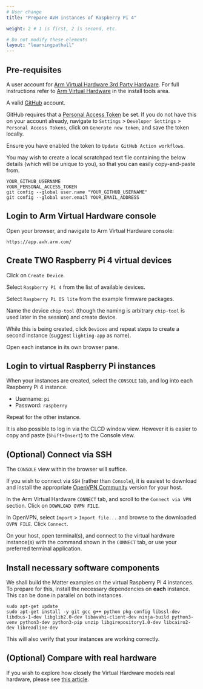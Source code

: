 ```yaml
---
# User change
title: "Prepare AVH instances of Raspberry Pi 4"

weight: 2 # 1 is first, 2 is second, etc.

# Do not modify these elements
layout: "learningpathall"
---
```

## Pre-requisites

A user account for [Arm Virtual Hardware 3rd Party Hardware](https://avh.arm.com/). For full instructions refer to [Arm Virtual Hardware](/install-tools/avh) in the install tools area.

A valid [GitHub](https://github.com) account.

GitHub requires that a [Personal Access Token](https://docs.github.com/en/authentication/keeping-your-account-and-data-secure/creating-a-personal-access-token) be set. If you do not have this on your account already, navigate to `Settings` > `Developer Settings` > `Personal Access Tokens`, click on `Generate new token`, and save the token locally.

Ensure you have enabled the token to `Update GitHub Action workflows`.

You may wish to create a local scratchpad text file containing the below details (which will be unique to you), so that you can easily copy-and-paste from.
```
YOUR_GITHUB_USERNAME
YOUR_PERSONAL_ACCESS_TOKEN
git config --global user.name "YOUR_GITHUB_USERNAME"
git config --global user.email YOUR_EMAIL_ADDRESS
```
## Login to Arm Virtual Hardware console

Open your browser, and navigate to Arm Virtual Hardware console:
```console
https://app.avh.arm.com/
```
## Create TWO Raspberry Pi 4 virtual devices

Click on `Create Device`.

Select `Raspberry Pi 4` from the list of available devices.

Select `Raspberry Pi OS lite` from the example firmware packages.

Name the device `chip-tool` (though the naming is arbitrary `chip-tool` is used later in the session) and create device.

While this is being created, click `Devices` and repeat steps to create a second instance (suggest `lighting-app` as name).

Open each instance in its own browser pane.

## Login to virtual Raspberry Pi instances

When your instances are created, select the `CONSOLE` tab, and log into each Raspberry Pi 4 instance.

- Username: `pi`
- Password: `raspberry`

Repeat for the other instance.

It is also possible to log in via the CLCD window view. However it is easier to copy and paste (`Shift+Insert`) to the Console view.

## (Optional) Connect via SSH

The `CONSOLE` view within the browser will suffice.

If you wish to connect via `SSH` (rather than `Console`), it is easiest to download and install the appropriate [OpenVPN Community](https://openvpn.net/community-downloads) version for your host.

In the Arm Virtual Hardware `CONNECT` tab, and scroll to the `Connect via VPN` section. Click on `DOWNLOAD OVPN FILE`.

In OpenVPN, select `Import` > `Import file...` and browse to the downloaded `OVPN FILE`. Click `Connect`.

On your host, open terminal(s), and connect to the virtual hardware instance(s) with the command shown in the `CONNECT` tab, or use your preferred terminal application.

## Install necessary software components

We shall build the Matter examples on the virtual Raspberry Pi 4 instances. To prepare for this, install the necessary dependencies on **each** instance. This can be done in parallel on both instances.
```console
sudo apt-get update
sudo apt-get install -y git gcc g++ python pkg-config libssl-dev libdbus-1-dev libglib2.0-dev libavahi-client-dev ninja-build python3-venv python3-dev python3-pip unzip libgirepository1.0-dev libcairo2-dev libreadline-dev
```
This will also verify that your instances are working correctly.

## (Optional) Compare with real hardware

If you wish to explore how closely the Virtual Hardware models real hardware, please see [this article](https://dev.to/aws-builders/welcome-to-the-virtual-raspberry-pi-4-running-on-aws-graviton-processors-2o8e).

